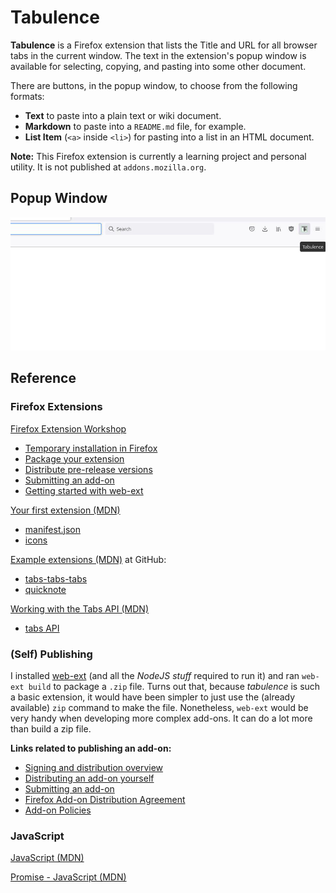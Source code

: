 # Tabulence

**Tabulence** is a Firefox extension that lists the Title and URL for all browser tabs in the current window. The text in the extension's popup window is available for selecting, copying, and pasting into some other document.

There are buttons, in the popup window, to choose from the following formats:
- **Text** to paste into a plain text or wiki document.
- **Markdown** to paste into a `README.md` file, for example.
- **List Item** (`<a>` inside `<li>`) for pasting into a list in an HTML document.

**Note:** This Firefox extension is currently a learning project and personal utility. It is not published at `addons.mozilla.org`.

## Popup Window

![Screenshots of popup window](readme_images/tabulence-popup.gif)

## Reference

### Firefox Extensions

[Firefox Extension Workshop](https://extensionworkshop.com/)
- [Temporary installation in Firefox](https://extensionworkshop.com/documentation/develop/temporary-installation-in-firefox/)
- [Package your extension](https://extensionworkshop.com/documentation/publish/package-your-extension/)
- [Distribute pre-release versions](https://extensionworkshop.com/documentation/publish/distribute-pre-release-versions/)
- [Submitting an add-on](https://extensionworkshop.com/documentation/publish/submitting-an-add-on/#self-distribution)
- [Getting started with web-ext](https://extensionworkshop.com/documentation/develop/getting-started-with-web-ext/)


[Your first extension (MDN)](https://developer.mozilla.org/en-US/docs/Mozilla/Add-ons/WebExtensions/Your_first_WebExtension)
- [manifest.json](https://developer.mozilla.org/en-US/docs/Mozilla/Add-ons/WebExtensions/manifest.json)
- [icons](https://developer.mozilla.org/en-US/docs/Mozilla/Add-ons/WebExtensions/manifest.json/icons#svg)

[Example extensions (MDN)](https://developer.mozilla.org/en-US/docs/Mozilla/Add-ons/WebExtensions/Examples) at GitHub:
- [tabs-tabs-tabs](https://github.com/mdn/webextensions-examples/tree/master/tabs-tabs-tabs)
- [quicknote](https://github.com/mdn/webextensions-examples/tree/master/quicknote)

[Working with the Tabs API (MDN)](https://developer.mozilla.org/en-US/docs/Mozilla/Add-ons/WebExtensions/Working_with_the_Tabs_API)

- [tabs API](https://developer.mozilla.org/en-US/docs/Mozilla/Add-ons/WebExtensions/API/tabs)


### (Self) Publishing

I installed [web-ext](https://extensionworkshop.com/documentation/develop/getting-started-with-web-ext/) (and all the *NodeJS stuff* required to run it) and ran `web-ext build` to package a `.zip` file. Turns out that, because *tabulence* is such a basic extension, it would have been simpler to just use the (already available) `zip` command to make the file. Nonetheless, `web-ext` would be very handy when developing more complex add-ons. It can do a lot more than build a zip file.

**Links related to publishing an add-on:**
- [Signing and distribution overview](https://extensionworkshop.com/documentation/publish/signing-and-distribution-overview/)
- [Distributing an add-on yourself](https://extensionworkshop.com/documentation/publish/self-distribution/)
- [Submitting an add-on](https://extensionworkshop.com/documentation/publish/submitting-an-add-on/)
- [Firefox Add-on Distribution Agreement](https://extensionworkshop.com/documentation/publish/firefox-add-on-distribution-agreement/)
- [Add-on Policies](https://extensionworkshop.com/documentation/publish/add-on-policies/)


### JavaScript

[JavaScript (MDN)](https://developer.mozilla.org/en-US/docs/Web/JavaScript)

[Promise - JavaScript (MDN)](https://developer.mozilla.org/en-US/docs/Web/JavaScript/Reference/Global_Objects/Promise)
